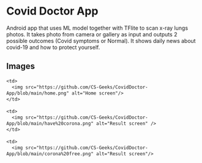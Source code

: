 # Covid Doctor App
Android app that uses ML model together with TFlite to scan x-ray lungs photos.
It takes photo from camera or gallery as input and outputs 2 possible outcomes (Covid symptoms or Normal).
It shows daily news about covid-19 and how to protect yourself.


## Images
<table align="center">
  <tr>
    
    <td>
      <img src="https://github.com/CS-Geeks/CovidDoctor-App/blob/main/home.png" alt="Home screen"/>
    </td>
    
    <td>
      <img src="https://github.com/CS-Geeks/CovidDoctor-App/blob/main/have%20corona.png" alt="Result screen" />
    </td>
    
    <td>
      <img src="https://github.com/CS-Geeks/CovidDoctor-App/blob/main/corona%20free.png" alt="Result screen"/>
   </td>
    
  </tr>
</table>
  


